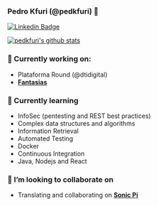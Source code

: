### Pedro Kfuri (@pedkfuri) 👋


<!-- [![Hits](https://hits.seeyoufarm.com/api/count/incr/badge.svg?url=https%3A%2F%2Fgithub.com%2FutilForever)](https://github.com/utilForever) -->
<!-- [![Facebook Badge](https://img.shields.io/badge/-Facebook-1877f2?style=flat-square&logo=facebook&logoColor=white&link=https://www.facebook.com/utilforever/)](https://www.facebook.com/utilforever/) -->
<!-- [![Twitter Badge](https://img.shields.io/badge/-Twitter-1877f2?style=flat-square&logo=twitter&logoColor=white&link=https://twitter.com/utilforever/)](https://twitter.com/utilforever/) -->
[![Linkedin Badge](https://img.shields.io/badge/-LinkedIn-blue?style=flat-square&logo=Linkedin&logoColor=white&link=https://www.linkedin.com/in/pedkfuri/)](https://www.linkedin.com/in/pedkfuri/)
<!-- [![Gmail Badge](https://img.shields.io/badge/-Gmail-d14836?style=flat-square&logo=Gmail&logoColor=white&link=mailto:utilForever@gmail.com)](mailto:ped@gmail.com) -->

<!-- [![Github Followers](https://img.shields.io/github/followers/pedkfuri?color=06d6a0&label=Github%20Followers&style=for-the-badge)](https://github.com/pedkfuri?tab=followers) -->

[![pedkfuri's github stats](https://github-readme-stats.vercel.app/api?username=pedkfuri&show_icons=true&hide_border=true)](https://github.com/pedkfuri)

### 🔭 Currently working on:
- Plataforma Round (@dtidigital)
- [**Fantasias**](https://github.com/pedkfuri/fantasias-api)

### 🌱 Currently learning
- InfoSec (pentesting and REST best practices)
- Complex data structures and algorithms
- Information Retrieval
- Automated Testing
- Docker
- Continuous Integration
- Java, Nodejs and React

### 👯 I’m looking to collaborate on
- Translating and collaborating on [**Sonic Pi**](https://github.com/sonic-pi-net/sonic-pi)